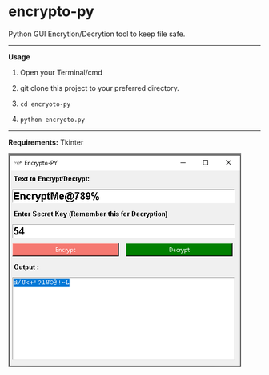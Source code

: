 # encrypto-py
Python GUI Encrytion/Decrytion tool to keep file safe.

__________________________________________________________________________
**Usage**

1. Open your Terminal/cmd

2. git clone this project to your preferred directory.

3. `cd encryoto-py`

4. `python encryoto.py`


__________________________________________________________________________
**Requirements:**
Tkinter

![](/Screenshot.png)
